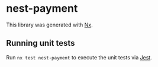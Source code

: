 # nest-payment

This library was generated with [Nx](https://nx.dev).

## Running unit tests

Run `nx test nest-payment` to execute the unit tests via [Jest](https://jestjs.io).
